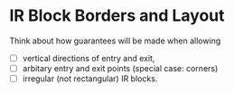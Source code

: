 # IR Block Borders and Layout

Think about how guarantees will be made when allowing 
- [ ] vertical directions of entry and exit,
- [ ] arbitary entry and exit points (special case: corners)
- [ ] irregular (not rectangular) IR blocks.
